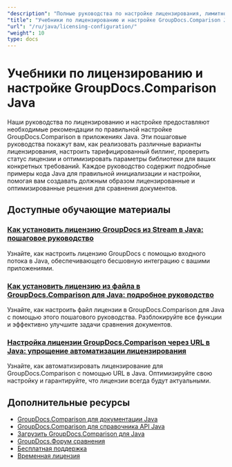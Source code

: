 ```yaml
---
"description": "Полные руководства по настройке лицензирования, лимитного лицензирования и конфигурации GroupDocs.Comparison для Java."
"title": "Учебники по лицензированию и настройке GroupDocs.Comparison Java"
"url": "/ru/java/licensing-configuration/"
"weight": 10
type: docs
---
```

# Учебники по лицензированию и настройке GroupDocs.Comparison Java

Наши руководства по лицензированию и настройке предоставляют необходимые рекомендации по правильной настройке GroupDocs.Comparison в приложениях Java. Эти пошаговые руководства покажут вам, как реализовать различные варианты лицензирования, настроить тарифицированный биллинг, проверить статус лицензии и оптимизировать параметры библиотеки для ваших конкретных требований. Каждое руководство содержит подробные примеры кода Java для правильной инициализации и настройки, помогая вам создавать должным образом лицензированные и оптимизированные решения для сравнения документов.

## Доступные обучающие материалы

### [Как установить лицензию GroupDocs из Stream в Java: пошаговое руководство](./set-groupdocs-license-stream-java-guide/)
Узнайте, как настроить лицензию GroupDocs с помощью входного потока в Java, обеспечивающего бесшовную интеграцию с вашими приложениями.

### [Как установить лицензию из файла в GroupDocs.Comparison для Java: подробное руководство](./groupdocs-comparison-license-setup-java/)
Узнайте, как настроить файл лицензии в GroupDocs.Comparison для Java с помощью этого пошагового руководства. Разблокируйте все функции и эффективно улучшите задачи сравнения документов.

### [Настройка лицензии GroupDocs.Comparison через URL в Java: упрощение автоматизации лицензирования](./set-groupdocs-comparison-license-url-java/)
Узнайте, как автоматизировать лицензирование для GroupDocs.Comparison с помощью URL в Java. Оптимизируйте свою настройку и гарантируйте, что лицензии всегда будут актуальными.

## Дополнительные ресурсы

- [GroupDocs.Comparison для документации Java](https://docs.groupdocs.com/comparison/java/)
- [GroupDocs.Comparison для справочника API Java](https://reference.groupdocs.com/comparison/java/)
- [Загрузить GroupDocs.Comparison для Java](https://releases.groupdocs.com/comparison/java/)
- [GroupDocs.Форум сравнения](https://forum.groupdocs.com/c/comparison)
- [Бесплатная поддержка](https://forum.groupdocs.com/)
- [Временная лицензия](https://purchase.groupdocs.com/temporary-license/)